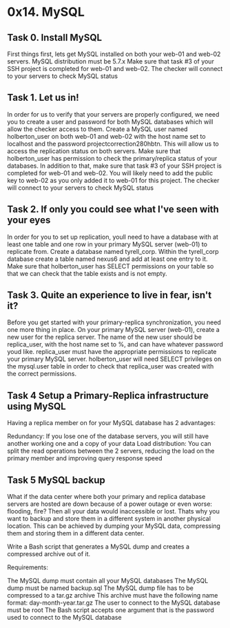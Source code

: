 # 0x14. MySQL
## Task 0. Install MySQL
First things first, lets get MySQL installed on both your web-01 and web-02 servers.
MySQL distribution must be 5.7.x
Make sure that task #3 of your SSH project is completed for web-01 and web-02. The checker will connect to your servers to check MySQL status
## Task 1. Let us in!
In order for us to verify that your servers are properly configured, we need you to create a user and password for both MySQL databases which will allow the checker access to them.
Create a MySQL user named holberton_user on both web-01 and web-02 with the host name set to localhost and the password projectcorrection280hbtn. This will allow us to access the replication status on both servers.
Make sure that holberton_user has permission to check the primary/replica status of your databases.
In addition to that, make sure that task #3 of your SSH project is completed for web-01 and web-02. You will likely need to add the public key to web-02 as you only added it to web-01 for this project. The checker will connect to your servers to check MySQL status
## Task 2. If only you could see what I've seen with your eyes
In order for you to set up replication, youll need to have a database with at least one table and one row in your primary MySQL server (web-01) to replicate from.
Create a database named tyrell_corp.
Within the tyrell_corp database create a table named nexus6 and add at least one entry to it.
Make sure that holberton_user has SELECT permissions on your table so that we can check that the table exists and is not empty.
## Task 3. Quite an experience to live in fear, isn't it?
Before you get started with your primary-replica synchronization, you need one more thing in place. On your primary MySQL server (web-01), create a new user for the replica server.
The name of the new user should be replica_user, with the host name set to %, and can have whatever password youd like.
replica_user must have the appropriate permissions to replicate your primary MySQL server.
holberton_user will need SELECT privileges on the mysql.user table in order to check that replica_user was created with the correct permissions.
## Task 4 Setup a Primary-Replica infrastructure using MySQL
Having a replica member on for your MySQL database has 2 advantages:

Redundancy: If you lose one of the database servers, you will still have another working one and a copy of your data
Load distribution: You can split the read operations between the 2 servers, reducing the load on the primary member and improving query response speed
## Task 5 MySQL backup
What if the data center where both your primary and replica database servers are hosted are down because of a power outage or even worse: flooding, fire? Then all your data would inaccessible or lost. Thats why you want to backup and store them in a different system in another physical location. This can be achieved by dumping your MySQL data, compressing them and storing them in a different data center.

Write a Bash script that generates a MySQL dump and creates a compressed archive out of it.

Requirements:

The MySQL dump must contain all your MySQL databases
The MySQL dump must be named backup.sql
The MySQL dump file has to be compressed to a tar.gz archive
This archive must have the following name format: day-month-year.tar.gz
The user to connect to the MySQL database must be root
The Bash script accepts one argument that is the password used to connect to the MySQL database
 
